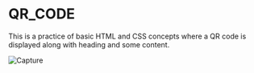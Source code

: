 # QR_CODE
 
This is a practice of basic HTML and CSS concepts where a QR code is displayed along with heading and some content.

![Capture](https://github.com/user-attachments/assets/db010317-cf40-40a8-bfab-c6fe47d12a90)
